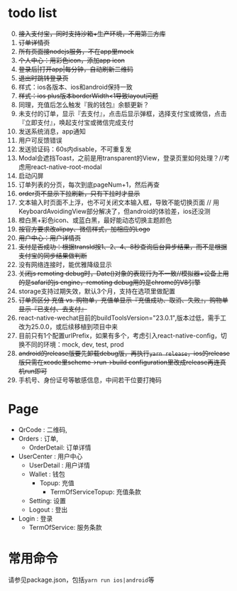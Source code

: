 # todo list

0. ~~接入支付宝，同时支持沙箱+生产环境，不用第三方库~~
1. ~~订单详情页~~
2. ~~所有页面接nodejs服务，不在app里mock~~
3. ~~个人中心：用彩色icon，添加app icon~~
3. ~~登录后|打开app|每分钟，自动刷新二维码~~
4. ~~退出时跳转登录页~~
5. 样式：ios各版本、ios和android保持一致
6. ~~样式：ios plus版本borderWidth<1导致layout问题~~
6. 同理，充值后怎么触发『我的钱包』余额更新？
7. 未支付的订单，显示『去支付』，点击后显示弹框，选择支付宝或微信，点击『立即支付』，唤起支付宝或微信完成支付
7. 发送系统消息，app通知
8. 用户可反馈错误
9. 发送验证码：60s内disable，不可重复发
10. Modal会遮挡Toast，之前是用transparent的View，登录页里如何处理？//考虑用react-native-root-modal
11. 启动闪屏
12. 订单列表的分页，每次到底pageNum+1，然后再查
14. ~~order页不显示下拉刷新，只有下拉时才显示~~
15. 文本输入时页面不上浮，也不可关闭文本输入框，导致不能切换页面 // 用KeyboardAvoidingView部分解决了，但android的体验差，ios还没测
16. 橙白黑+彩色icon、或蓝白黑，最好能动态切换主题颜色
18. ~~按官方要求改alipay、微信样式，加相应的Logo~~
20. ~~用户中心：用户详情页~~
21. ~~支付是否成功：根据transId按1、2、4、8秒查询后台异步结果，而不是根据支付宝的同步结果做判断~~
22. 没有网络连接时，能优雅降级显示
23. ~~关闭js remoting debug时，Date()对象的表现行为不一致//模拟器+设备上用的是safari的js engine，remoting debug用的是chrome的V8引擎~~
24. storage支持过期失效，默认3个月，支持在选项里做配置
26. ~~订单页区分 充值 vs. 购物单，充值单显示『充值成功、取消、失败』，购物单显示『已支付、去支付』~~
27. react-native-wechat目前的buildToolsVersion="23.0.1",版本过低，需手工改为25.0.0，或后续移植到项目中来
28. 目前只有1个配置urlPrefix，如果有多个，考虑引入react-native-config，切换不同的环境：mock, dev, test, prod
29. ~~android的release版要先卸载debug版，再执行`yarn release`，ios的release版只需在xcode里scheme->run->build configuration里改成release再连真机run即可~~
30. 手机号、身份证号等敏感信息，中间若干位要打掩码


# Page

- QrCode : 二维码,
- Orders : 订单,
  - OrderDetail: 订单详情
- UserCenter : 用户中心
  - UserDetail : 用户详情
  - Wallet : 钱包
  	- Topup: 	充值
  		- TermOfServiceTopup: 充值条款
  - Setting: 设置
  - Logout : 登出
- Login : 登录
	- TermOfService: 服务条款

# 常用命令

请参见package.json，包括`yarn run ios|android`等